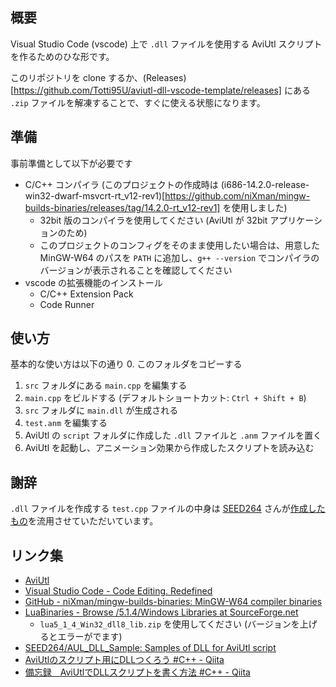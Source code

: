 ## 概要
Visual Studio Code (vscode) 上で `.dll` ファイルを使用する AviUtl スクリプトを作るためのひな形です。

このリポジトリを clone するか、(Releases)[https://github.com/Totti95U/aviutl-dll-vscode-template/releases] にある `.zip` ファイルを解凍することで、すぐに使える状態になります。

## 準備
事前準備として以下が必要です
- C/C++ コンパイラ (このプロジェクトの作成時は (i686-14.2.0-release-win32-dwarf-msvcrt-rt_v12-rev1)[https://github.com/niXman/mingw-builds-binaries/releases/tag/14.2.0-rt_v12-rev1] を使用しました)
    - 32bit 版のコンパイラを使用してください (AviUtl が 32bit アプリケーションのため)
    - このプロジェクトのコンフィグをそのまま使用したい場合は、用意した MinGW-W64 のパスを `PATH` に追加し、`g++ --version` でコンパイラのバージョンが表示されることを確認してください
- vscode の拡張機能のインストール
    - C/C++ Extension Pack
    - Code Runner

## 使い方
基本的な使い方は以下の通り
0. このフォルダをコピーする
1. `src` フォルダにある `main.cpp` を編集する
2. `main.cpp` をビルドする (デフォルトショートカット: `Ctrl + Shift + B`)
3. `src` フォルダに `main.dll` が生成される
4. `test.anm` を編集する
5. AviUtl の `script` フォルダに作成した `.dll` ファイルと `.anm` ファイルを置く
6. AviUtl を起動し、アニメーション効果から作成したスクリプトを読み込む

## 謝辞
`.dll` ファイルを作成する `test.cpp` ファイルの中身は [SEED264](https://github.com/SEED264) さんが[作成したもの](https://github.com/SEED264/AUL_DLL_Sample)を流用させていただいています。

## リンク集
- [AviUtl](http://spring-fragrance.mints.ne.jp/aviutl/)
- [Visual Studio Code - Code Editing. Redefined](https://code.visualstudio.com)
- [GitHub - niXman/mingw-builds-binaries: MinGW-W64 compiler binaries](https://github.com/niXman/mingw-builds-binaries)
- [LuaBinaries - Browse /5.1.4/Windows Libraries at SourceForge.net](https://sourceforge.net/projects/luabinaries/files/5.1.4/Windows%20Libraries/)
    - `lua5_1_4_Win32_dll8_lib.zip` を使用してください (バージョンを上げるとエラーがでます)
- [SEED264/AUL_DLL_Sample: Samples of DLL for AviUtl script](https://github.com/SEED264/AUL_DLL_Sample) 
- [AviUtlのスクリプト用にDLLつくろう #C++ - Qiita](https://qiita.com/SEED264/items/b57927e1dadb044cf614#%E3%82%B9%E3%82%AF%E3%83%AA%E3%83%97%E3%83%88%E5%81%B4%E3%81%AE%E5%87%A6%E7%90%86)
- [備忘録　AviUtlでDLLスクリプトを書く方法 #C++ - Qiita](https://qiita.com/shulmj_/items/1a8e146887b825a77785)
